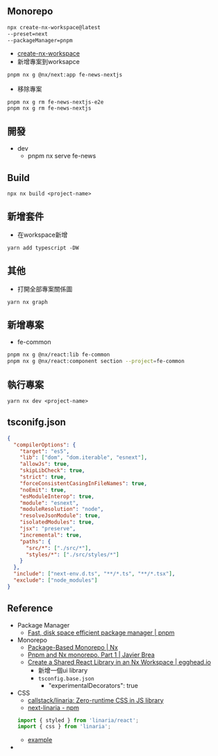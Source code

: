 ## Monorepo
```sh
npx create-nx-workspace@latest
--preset=next
--packageManager=pnpm
```
* [create-nx-workspace](https://nx.dev/packages/nx/documents/create-nx-workspace)
* 新增專案到worksapce
```sh
pnpm nx g @nx/next:app fe-news-nextjs
```
* 移除專案
```
pnpm nx g rm fe-news-nextjs-e2e
pnpm nx g rm fe-news-nextjs
```

## 開發
* dev
	* pnpm nx serve fe-news

## Build
```
npx nx build <project-name>
```

## 新增套件
* 在workspace新增
```
yarn add typescript -DW
```

## 其他
* 打開全部專案關係圖
```
yarn nx graph
```

## 新增專案
* fe-common
```sh
pnpm nx g @nx/react:lib fe-common
pnpm nx g @nx/react:component section --project=fe-common
```

## 執行專案
```
yarn nx dev <project-name>
```

## tsconifg.json
```json
{
  "compilerOptions": {
    "target": "es5",
    "lib": ["dom", "dom.iterable", "esnext"],
    "allowJs": true,
    "skipLibCheck": true,
    "strict": true,
    "forceConsistentCasingInFileNames": true,
    "noEmit": true,
    "esModuleInterop": true,
    "module": "esnext",
    "moduleResolution": "node",
    "resolveJsonModule": true,
    "isolatedModules": true,
    "jsx": "preserve",
    "incremental": true,
    "paths": {
      "src/*": ["./src/*"],
      "styles/*": ["./src/styles/*"]
    }
  },
  "include": ["next-env.d.ts", "**/*.ts", "**/*.tsx"],
  "exclude": ["node_modules"]
}

```

## Reference
* Package Manager 
	* [Fast, disk space efficient package manager | pnpm](https://pnpm.io/)
* Monorepo
	* [Package-Based Monorepo | Nx](https://nx.dev/tutorials/package-based-repo-tutorial)
	* [Pnpm and Nx monorepo. Part 1 | Javier Brea](https://www.javierbrea.com/blog/pnpm-nx-monorepo-01/)
	* [Create a Shared React Library in an Nx Workspace | egghead.io](https://egghead.io/lessons/react-create-a-shared-react-library-in-an-nx-workspace)
		* 新增一個ui library
		* `tsconfig.base.json`
			* "experimentalDecorators": true
* CSS
	* [callstack/linaria: Zero-runtime CSS in JS library](https://github.com/callstack/linaria)
	* [next-linaria - npm](https://www.npmjs.com/package/next-linaria)
	 ```ts
	import { styled } from 'linaria/react';
	import { css } from 'linaria';
	```
	* [example](https://stackblitz.com/edit/github-r1gnke-khdwng?file=.babelrc,pages%2Findex.js)
* 